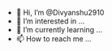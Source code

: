 - 👋 Hi, I’m @Divyanshu2910
- 👀 I’m interested in ...
- 🌱 I’m currently learning ...
- 📫 How to reach me ...

<!---
Divyanshu2910/Divyanshu2910 is a ✨ special ✨ repository because its `README.md` (this file) appears on your GitHub profile.
You can click the Preview link to take a look at your changes.
--->
